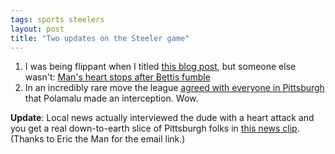 ```yaml
---
tags: sports steelers
layout: post
title: "Two updates on the Steeler game"
---
```




<ol>
  <li>I was being flippant when I titled <a href="http://www.cwinters.com/news/display/3455">this blog post</a>, but someone else wasn't: <a href="http://www.pittsburghlive.com/x/tribune-review/trib/pmupdate/s_414153.html">Man's heart stops after Bettis fumble</a></li>
  <li>In an incredibly rare move the league <a href="http://www.post-gazette.com/pg/06016/639045.stm">agreed with everyone in Pittsburgh</a> that Polamalu made an interception. Wow.</li>
</ol>

<p><b>Update</b>: Local news actually interviewed the dude with a heart attack and you get a real down-to-earth slice of Pittsburgh folks in <a href="http://www.thepittsburghchannel.com/video/6159175/index.html">this news clip</a>. (Thanks to Eric the Man for the email link.)</p>


